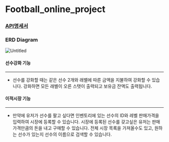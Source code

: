 # Football_online_project

### [API명세서](https://opaque-onion-d3e.notion.site/API-1ec2e3bcb86440739b6782d95018c9f8)

### ERD Diagram
![Untitled](https://github.com/tmdwnsasa/Football_online_project/assets/101966192/a1f45b90-db12-4598-b871-a05ec7db1540)

#### 선수강화 기능
*******
+ 선수를 강화할 때는 같은 선수 2개와 래밸에 따른 금액을 지불하여 강화할 수 있습니다. 강화하면 모든 래벨이 오른 스탯이 출력되고 보유금 잔액도 출력됩니다.

#### 이적시장 기능
*******
+ 만약에 유저가 선수를 팔고 싶다면 인벤토리에 있는 선수의 ID와 레벨 판매가격을 입력하여 시장에 등록할 수 있습니다. 시장에 등록된 선수를 갖고싶은 유저는 판매 가격만큼의 돈을 내고 구매할 수 있습니다. 전체 시장 목록을 가져올수도 있고, 원하는 선수가 있는지 선수의 이름으로 검색할 수 있습니다.
